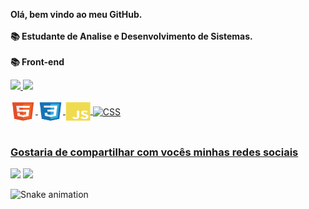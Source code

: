 
<strong> Olá, bem vindo ao meu GitHub.
<br><br>
📚 Estudante de Analise e Desenvolvimento de Sistemas.
<br><br>
📚 Front-end </strong>

<div>
   <a href="https://github.com/PauloCatto">
   <img height="180em" src="https://github-readme-stats.vercel.app/api?username=PauloCatto&show_icons=true&theme=tokyonight&include_all_commits=true&count_private=true"/>
   <img height="180em" src="https://github-readme-stats.vercel.app/api/top-langs/?username=PauloCatto&layout=compact&langs_count=6&theme=tokyonight"/>

</div>
<div style="display: inline_block"><br>
  <img align="center" alt="HTML" height="30" width="40" src="https://raw.githubusercontent.com/devicons/devicon/master/icons/html5/html5-original.svg">
  <img align="center" alt="CSS" height="30" width="40" src="https://raw.githubusercontent.com/devicons/devicon/master/icons/css3/css3-original.svg">
  <img align="center" alt="Js" height="30" width="40" src="https://raw.githubusercontent.com/devicons/devicon/master/icons/javascript/javascript-plain.svg">
  <img align="center" alt="CSS" height="43" width="40" src="https://github.com/angular/angular/raw/main/aio/src/assets/images/logos/angular/angular.png">
</div>
 
 <br>
 
  ### Gostaria de compartilhar com vocês minhas redes sociais
 
<div> 
  <a href="https://www.instagram.com/paulo_catto/" target="_blank"><img src="https://img.shields.io/badge/-Instagram-%23E4405F?style=for-the-badge&logo=instagram&logoColor=white" target="_blank"></a>
  <a href="https://www.linkedin.com/in/paulocatto/" target="_blank"><img src="https://img.shields.io/badge/-LinkedIn-%230077B5?style=for-the-badge&logo=linkedin&logoColor=white" target="_blank"></a> 
 
  ![Snake animation](https://github.com/devemdobro/devemdobro/blob/output/github-contribution-grid-snake.svg)

</div>
